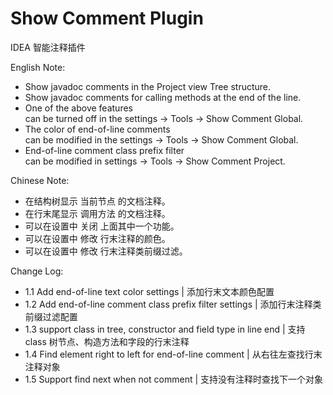 # Show Comment Plugin
IDEA 智能注释插件

English Note:
- Show javadoc comments in the Project view Tree structure.
- Show javadoc comments for calling methods at the end of the line.
- One of the above features  
  can be turned off in the settings -> Tools -> Show Comment Global.
- The color of end-of-line comments  
  can be modified in the settings -> Tools -> Show Comment Global.
- End-of-line comment class prefix filter  
  can be modified in settings -> Tools -> Show Comment Project.

Chinese Note:
- 在结构树显示 当前节点 的文档注释。
- 在行末尾显示 调用方法 的文档注释。
- 可以在设置中 关闭 上面其中一个功能。
- 可以在设置中 修改 行末注释的颜色。
- 可以在设置中 修改 行末注释类前缀过滤。

Change Log:
- 1.1 Add end-of-line text color settings | 添加行末文本颜色配置
- 1.2 Add end-of-line comment class prefix filter settings | 添加行末注释类前缀过滤配置
- 1.3 support class in tree, constructor and field type in line end | 支持 class 树节点、构造方法和字段的行末注释
- 1.4 Find element right to left for end-of-line comment | 从右往左查找行末注释对象
- 1.5 Support find next when not comment | 支持没有注释时查找下一个对象